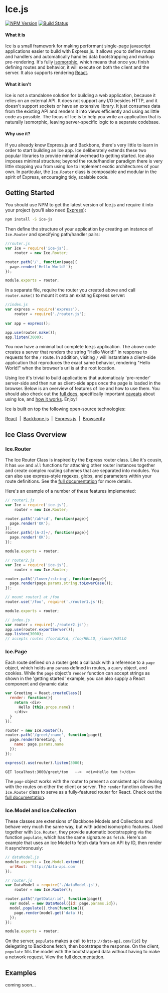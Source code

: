 # Ice.js

[![NPM Version][npm-image]][npm-url]
[![Build Status][travis-image]][travis-url]

#### What it is

Ice is a small framework for making performant single-page javascript applications easier to build with Express.js. It allows you to define routes and handlers and automatically handles data bootstrapping and markup pre-rendering. It's fully [isomorphic](http://isomorphic.net/), which means that once you finish defining routes and behavior, it will execute on both the client and the server. It also supports rendering [React](http://facebook.github.io/react/).

#### What it isn't

Ice is not a standalone solution for building a web application, because it relies on an external API. It does not support any I/O besides HTTP, and it doesn't support sockets or have an extensive library. It just consumes data from the existing API and renders it into views efficiently and using as little code as possible. The focus of Ice is to help you write an application that is naturally isomorphic, leaving server-specific logic to a separate codebase.

#### Why use it?

If you already know Express.js and Backbone, there's very little to learn in order to start building an Ice app. Ice deliberately extends these two popular libraries to provide minimal overhead to getting started. Ice also imposes minimal structure; beyond the route/handler paradigm there is very little stopping you from using Ice to implement exotic architectures of your own. In particular, the `Ice.Router` class is composable and modular in the spirit of Express, encouraging tidy, scalable code.

## Getting Started

You should use NPM to get the latest version of Ice.js and require it into your project (you'll also need [Express](http://expressjs.com/)):

```bash
npm install -S ice-js
```

Then define the structure of your application by creating an instance of `Ice.Router` and specifying path/handler pairs:

```javascript
//router.js
var Ice = require('ice-js'),
    router = new Ice.Router;

router.path('/', function(page){
  page.render('Hello World!');
});

module.exports = router;
```

In a separate file, require the router you created above and call `router.make()` to mount it onto an existing Express server:

```javascript
//index.js
var express = require('express'),
    router = require('./router.js');
    
var app = express();

app.use(router.make());
app.listen(3000);
```

You now have a minimal but complete Ice.js application. The above code creates a server that renders the string "Hello World!" in response to requests for the `/` route. In addition, visiting `/` will instantiate a client-side application that reproduces the exact same behavior, rendering "Hello World!" when the browser's url is at the root location. 

Using Ice it's trivial to build applications that automaticaly 'pre-render' server-side and then run as client-side apps once the page is loaded in the browser. Below is an overview of features of Ice and how to use them. You should also check out the [full docs][doc-link], specifically important [caveats]({{page.doc_link}}#caveats) about using Ice, and [how it works]({{page.doc_link}}#how). Enjoy!

Ice is built on top the following open-source technologies:

[React](https://facebook.github.io/react/) &nbsp;|&nbsp;
[Backbone.js](http://backbonejs.org/) &nbsp;|&nbsp;
[Express.js](http://expressjs.com/) &nbsp;|&nbsp;
[Browserify](http://browserify.org/)

## Ice Class Overview

### Ice.Router
The Ice Router Class is inspired by the Express router class. Like it's cousin, it has `use` and `all` functions for attaching other router instances together and create complex routing schemes that are separated into modules. You can also use express-style regexes, globs, and parameters within your route definitions. See the [full documentation]({{page.doc_link}}#router) for more details.

Here's an example of a number of these features implemented:

```javascript
// router1.js
var Ice = require('ice-js'),
    router = new Ice.Router;

router.path('/ab*cd', function(page){
  page.render('OK');
});
router.path(/[A-Z]+/, function(page){
  page.render('OK');
});

module.exports = router;
```

```javascript
// router2.js
var Ice = require('ice-js'),
    router = new Ice.Router;

router.path('/lower/:string', function(page){
  page.render(page.params.string.toLowerCase());
});

// mount router1 at /foo
router.use('/foo', require('./router1.js'));

module.exports = router;
```

```javascript
// index.js
var router = require('./router2.js');
app.use(router.exportServer());
app.listen(3000);
// accepts routes /foo/abXcd, /foo/HELLO, /lower/HELLO
```

### Ice.Page
Each route defined on a router gets a callback with a reference to a `page` object, which holds any `params` defined in routes, a `query` object, and cookies. While the `page` object's `render` function can accept strings as shown in the 'getting started' example, you can also supply a React component and dynamic data:

```javascript
var Greeting = React.createClass({
  render: function(){
    return <div>
      Hello {this.props.name} !
    </div>
  }
});

router = new Ice.Router();
router.path('/greet/:name', function(page){
  page.render(Greeting, {
    name: page.params.name
  });
});

express().use(router).listen(3000);

```

```GET localhost:3000/greet/tom   -->  <div>Hello tom !</div>```

The `page` object works with the router to present a consistent api for dealing with the routes on either the client or server. The `render` function allows the `Ice.Router` class to serve as a fully-featured router for React. Check out the [full documentation]({{page.doc_link}}#page).

### Ice.Model and Ice.Collection
These classes are extensions of Backbone Models and Collections and behave very much the same way, but with added isomorphic features. Used together with `Ice.Router`, they provide automatic bootstrapping via the function `populate`, which has the same signature as `fetch`. Here's an example that uses an Ice Model to fetch data from an API by ID, then render it asynchronously:

```javascript
// dataModel.js
module.exports = Ice.Model.extend({
  urlRoot: 'http://data-api.com'
});
```

```javascript
// router.js
var DataModel = require('./dataModel.js'),
    router = new Ice.Router();

router.path("/getData/:id", function(page){
  var model = new DataModel({id: page.params.id});
  model.populate().then(function(){
    page.render(model.get('data'));
  });
});

module.exports = router;
```

On the server, `populate` makes a call to `http://data-api.com/[id]` by delegating to Backbone.fetch, then bootstraps the response. On the client, `populate` fills the model with the bootstrapped data without having to make a network request. View the [full documentation]({{page.doc_link}}#model).

## Examples
coming soon...


[doc-link]: {{page.doc_link}}
[travis-image]: https://travis-ci.org/coltonTB/ice-js.svg?branch=master
[travis-url]: https://travis-ci.org/coltonTB/ice-js
[npm-image]: https://img.shields.io/npm/v/ice-js.svg
[npm-url]: https://npmjs.org/package/ice-js
